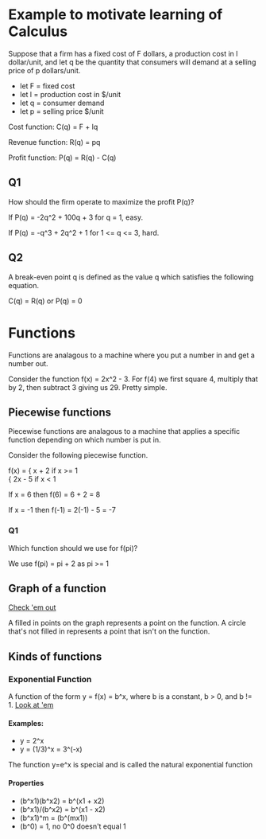 # Example to motivate learning of Calculus
Suppose that a firm has a fixed cost of F dollars, a production cost in l dollar/unit, and let q be the quantity that consumers will demand at a selling price of p dollars/unit.
+ let F = fixed cost
+ let l = production cost in $/unit
+ let q = consumer demand
+ let p = selling price $/unit

Cost function: C(q) = F + lq

Revenue function: R(q) = pq

Profit function: P(q) = R(q) - C(q)

## Q1
How should the firm operate to maximize the profit P(q)?

If P(q) = -2q^2 + 100q + 3 for q = 1, easy.

If P(q) = -q^3 + 2q^2 + 1 for 1 <= q <= 3, hard.

## Q2
A break-even point q is defined as the value q which satisfies the following equation.

C(q) = R(q) or P(q) = 0

# Functions
Functions are analagous to a machine where you put a number in and get a number out.

Consider the function f(x) = 2x^2 - 3.
For f(4) we first square 4, multiply that by 2, then subtract 3 giving us 29.
Pretty simple.

## Piecewise functions
Piecewise functions are analagous to a machine that applies a specific function depending on which number is put in.

Consider the following piecewise function.

f(x) = 	{ x + 2 if x >= 1 <br>
	{ 2x - 5 if x < 1
	
If x = 6 then f(6) = 6 + 2 = 8

If x = -1 then f(-1) = 2(-1) - 5 = -7
	
### Q1
Which function should we use for f(pi)?

We use f(pi) = pi + 2 as pi >= 1

## Graph of a function
[Check 'em out](https://en.wikipedia.org/wiki/Graph_of_a_function)

A filled in points on the graph represents a point on the function.
A circle that's not filled in represents a point that isn't on the function.

## Kinds of functions
### Exponential Function
A function of the form y = f(x) = b^x, where b is a constant, b > 0, and b != 1.
[Look at 'em](https://en.wikipedia.org/wiki/Exponential_function)

#### Examples:
- y = 2^x
- y = (1/3)^x = 3^(-x)

The function y=e^x is special and is called the natural exponential function

#### Properties
+ (b^x1)(b^x2) = b^(x1 + x2)
+ (b^x1)/(b^x2) = b^(x1 - x2)
+ (b^x1)^m = (b^(mx1))
+ (b^0) = 1, no 0^0 doesn't equal 1
